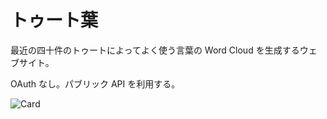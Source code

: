 # トゥート葉

最近の四十件のトゥートによってよく使う言葉の Word Cloud を生成するウェブサイト。

OAuth なし。パブリック API を利用する。

![Card](https://user-images.githubusercontent.com/110780208/216934972-d90a2192-b551-4c73-a4ba-31c624f61fda.jpg)
